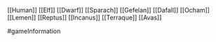 [[Human]]
[[Elf]]
[[Dwarf]]
[[Sparach]]
[[Gefelan]]
[[Dafall]]
[[Ocham]]
[[Lemen]]
[[Reptus]]
[[Incanus]]
[[Terraque]]
[[Avas]]

#gameInformation 